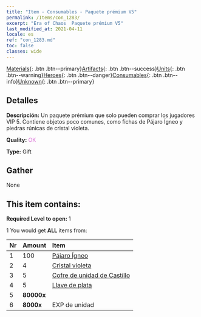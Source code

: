 ```yaml
---
title: "Item - Consumables - Paquete prémium V5"
permalink: /Items/con_1283/
excerpt: "Era of Chaos  Paquete prémium V5"
last_modified_at: 2021-04-11
locale: es
ref: "con_1283.md"
toc: false
classes: wide
---
```

 [Materials](/es/Items/){: .btn .btn--primary}[Artifacts](/es/Items/Artifacts/){: .btn .btn--success}[Units](/es/Items/Units/){: .btn .btn--warning}[Heroes](/es/Items/Heroes/){: .btn .btn--danger}[Consumables](/es/Items/Consumables/){: .btn .btn--info}[Unknown](/es/Items/Unknown/){: .btn .btn--primary}

## Detalles
 **Descripción:** Un paquete prémium que solo pueden comprar los jugadores VIP 5. Contiene objetos poco comunes, como fichas de Pájaro Ígneo y piedras rúnicas de cristal violeta.

 **Quality:** <span style="color: #DA70D6">OK</span>

 **Type:** Gift

## Gather

  None

## This item contains:

 **Required Level to open:** 1

 1 You would get **ALL** items  from:

  | Nr | Amount |     Item    |
  |:---|:-------|:------------|
  | 1 | 100 | [Pájaro Ígneo](/es/Items/unt_268/) | 
  | 2 | 4 | [Cristal violeta](/es/Items/con_720/) | 
  | 3 | 5 | [Cofre de unidad de Castillo](/es/Items/con_1269/) | 
  | 4 | 5 | [Llave de plata](/es/Items/con_693/) | 
  | 5 |  **80000x** | <i class="fas fa-coins"/> |  | 
  | 6 |  **8000x** | EXP de unidad |  | 
